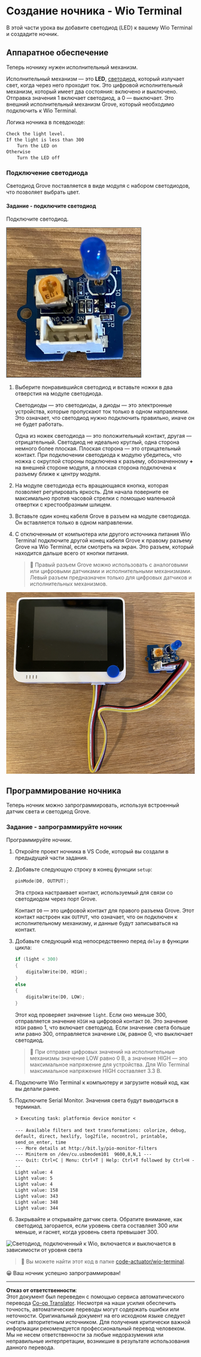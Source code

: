 <!--
CO_OP_TRANSLATOR_METADATA:
{
  "original_hash": "db44083b4dc6fb06eac83c4f16448940",
  "translation_date": "2025-08-26T23:27:40+00:00",
  "source_file": "1-getting-started/lessons/3-sensors-and-actuators/wio-terminal-actuator.md",
  "language_code": "ru"
}
-->
# Создание ночника - Wio Terminal

В этой части урока вы добавите светодиод (LED) к вашему Wio Terminal и создадите ночник.

## Аппаратное обеспечение

Теперь ночнику нужен исполнительный механизм.

Исполнительный механизм — это **LED**, [светодиод](https://wikipedia.org/wiki/Light-emitting_diode), который излучает свет, когда через него проходит ток. Это цифровой исполнительный механизм, который имеет два состояния: включено и выключено. Отправка значения 1 включает светодиод, а 0 — выключает. Это внешний исполнительный механизм Grove, который необходимо подключить к Wio Terminal.

Логика ночника в псевдокоде:

```output
Check the light level.
If the light is less than 300
    Turn the LED on
Otherwise
    Turn the LED off
```

### Подключение светодиода

Светодиод Grove поставляется в виде модуля с набором светодиодов, что позволяет выбрать цвет.

#### Задание - подключите светодиод

Подключите светодиод.

![Светодиод Grove](../../../../../translated_images/grove-led.6c853be93f473cf2c439cfc74bb1064732b22251a83cedf66e62f783f9cc1a79.ru.png)

1. Выберите понравившийся светодиод и вставьте ножки в два отверстия на модуле светодиода.

    Светодиоды — это светодиоды, а диоды — это электронные устройства, которые пропускают ток только в одном направлении. Это означает, что светодиод нужно подключить правильно, иначе он не будет работать.

    Одна из ножек светодиода — это положительный контакт, другая — отрицательный. Светодиод не идеально круглый, одна сторона немного более плоская. Плоская сторона — это отрицательный контакт. При подключении светодиода к модулю убедитесь, что ножка с округлой стороны подключена к разъему, обозначенному **+** на внешней стороне модуля, а плоская сторона подключена к разъему ближе к центру модуля.

1. На модуле светодиода есть вращающаяся кнопка, которая позволяет регулировать яркость. Для начала поверните ее максимально против часовой стрелки с помощью маленькой отвертки с крестообразным шлицем.

1. Вставьте один конец кабеля Grove в разъем на модуле светодиода. Он вставляется только в одном направлении.

1. С отключенным от компьютера или другого источника питания Wio Terminal подключите другой конец кабеля Grove к правому разъему Grove на Wio Terminal, если смотреть на экран. Это разъем, который находится дальше всего от кнопки питания.

    > 💁 Правый разъем Grove можно использовать с аналоговыми или цифровыми датчиками и исполнительными механизмами. Левый разъем предназначен только для цифровых датчиков и исполнительных механизмов.

![Светодиод Grove, подключенный к правому разъему](../../../../../translated_images/wio-led.265a1897e72d7f21c753257516a4b677d8e30ce2b95fee98189458b3275ba0a6.ru.png)

## Программирование ночника

Теперь ночник можно запрограммировать, используя встроенный датчик света и светодиод Grove.

### Задание - запрограммируйте ночник

Программируйте ночник.

1. Откройте проект ночника в VS Code, который вы создали в предыдущей части задания.

1. Добавьте следующую строку в конец функции `setup`:

    ```cpp
    pinMode(D0, OUTPUT);
    ```

    Эта строка настраивает контакт, используемый для связи со светодиодом через порт Grove.

    Контакт `D0` — это цифровой контакт для правого разъема Grove. Этот контакт настроен как `OUTPUT`, что означает, что он подключен к исполнительному механизму, и данные будут записываться на контакт.

1. Добавьте следующий код непосредственно перед `delay` в функции цикла:

    ```cpp
    if (light < 300)
    {
        digitalWrite(D0, HIGH);
    }
    else
    {
        digitalWrite(D0, LOW);
    }
    ```

    Этот код проверяет значение `light`. Если оно меньше 300, отправляется значение `HIGH` на цифровой контакт `D0`. Это значение `HIGH` равно 1, что включает светодиод. Если значение света больше или равно 300, отправляется значение `LOW`, равное 0, что выключает светодиод.

    > 💁 При отправке цифровых значений на исполнительные механизмы значение LOW равно 0 В, а значение HIGH — это максимальное напряжение для устройства. Для Wio Terminal максимальное напряжение HIGH составляет 3.3 В.

1. Подключите Wio Terminal к компьютеру и загрузите новый код, как вы делали ранее.

1. Подключите Serial Monitor. Значения света будут выводиться в терминал.

    ```output
    > Executing task: platformio device monitor <

    --- Available filters and text transformations: colorize, debug, default, direct, hexlify, log2file, nocontrol, printable, send_on_enter, time
    --- More details at http://bit.ly/pio-monitor-filters
    --- Miniterm on /dev/cu.usbmodem101  9600,8,N,1 ---
    --- Quit: Ctrl+C | Menu: Ctrl+T | Help: Ctrl+T followed by Ctrl+H ---
    Light value: 4
    Light value: 5
    Light value: 4
    Light value: 158
    Light value: 343
    Light value: 348
    Light value: 344
    ```

1. Закрывайте и открывайте датчик света. Обратите внимание, как светодиод загорается, если уровень света составляет 300 или меньше, и гаснет, когда уровень света превышает 300.

![Светодиод, подключенный к Wio, включается и выключается в зависимости от уровня света](../../../../../images/wio-running-assignment-1-1.gif)

> 💁 Вы можете найти этот код в папке [code-actuator/wio-terminal](../../../../../1-getting-started/lessons/3-sensors-and-actuators/code-actuator/wio-terminal).

😀 Ваш ночник успешно запрограммирован!

---

**Отказ от ответственности**:  
Этот документ был переведен с помощью сервиса автоматического перевода [Co-op Translator](https://github.com/Azure/co-op-translator). Несмотря на наши усилия обеспечить точность, автоматические переводы могут содержать ошибки или неточности. Оригинальный документ на его исходном языке следует считать авторитетным источником. Для получения критически важной информации рекомендуется профессиональный перевод человеком. Мы не несем ответственности за любые недоразумения или неправильные интерпретации, возникшие в результате использования данного перевода.